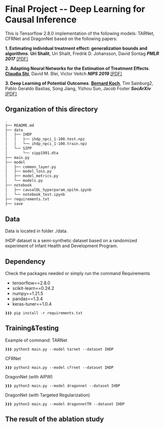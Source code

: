 # Final Project --  Deep Learning for Causal Inference


This is Tensorflow 2.8.0 implementation of the following models: TARNet, CFRNet and DragonNet based on the following papers:

**1. Estimating individual treatment effect: generalization bounds and algorithms**. **Uri Shalit**, Uri Shalit, Fredrik D. Johansson, David Sontag
  ***PMLR 2017*** [[PDF]](https://proceedings.mlr.press/v70/shalit17a/shalit17a.pdf)

**2. Adapting Neural Networks for the Estimation of Treatment Effects**. [**Claudia Shi**](https://github.com/claudiashi57/dragonnet), David M. Blei, Victor Veitch  ***NIPS 2019*** [[PDF]](https://arxiv.org/pdf/1906.02120.pdf)

**3. Deep Learning of Potential Outcomes**. [**Bernard Koch**](https://github.com/kochbj), Tim Sainburg2, Pablo Geraldo Bastias, Song Jiang, Yizhou Sun, Jacob Foster ***SocArXiv*** [[PDF]](https://arxiv.org/pdf/2110.04442.pdf)

## Organization of this directory
```bash
.
├── README.md
├── data
│   ├── IHDP
│   │   ├── ihdp_npci_1-100.test.npz
│   │   └── ihdp_npci_1-100.train.npz
│   └── SIPP
│       └── sipp1991.dta
├── main.py
├── model
│   ├── common_layer.py
│   ├── model_loss.py
│   ├── model_metrics.py
│   └── models.py
├── notebook
│   ├── causalDL_hyperparam_opitm.ipynb
│   └── notebook_test.ipynb
├── requirements.txt
├── save
```
## Data
Data is located in folder ./data. 

IHDP dataset is a semi-synthetic dataset based on a randomized experiment of Infant Health and Development Program.

## Dependency
Check the packages needed or simply run the command
Requirements
* tensorflow==2.8.0
* scikit-learn==0.24.2
* numpy==1.21.5
* pandas==1.3.4
* keras-tuner==1.0.4
```console
❱❱❱ pip install -r requirements.txt
```

## Training&Testing

Example of command: 
TARNet </br>
```console
❱❱❱ python3 main.py --model tarnet --dataset IHDP
```
CFRNet
```console    
❱❱❱ python3 main.py --model cfrnet --dataset IHDP
```
DragonNet (with AIPW)
```console     
❱❱❱ python3 main.py --model dragonnet --dataset IHDP
```
DragonNet (with Targeted Regularization)
```console    
❱❱❱ python3 main.py --model dragonnetTR --dataset IHDP
```


## The result of the ablation study
